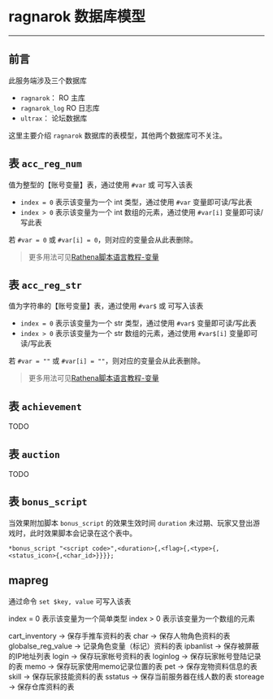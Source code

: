 # ragnarok 数据库模型

-----

## 前言

此服务端涉及三个数据库

- `ragnarok`： RO 主库
- `ragnarok_log` RO 日志库
- `ultrax`： 论坛数据库

这里主要介绍 `ragnarok` 数据库的表模型，其他两个数据库可不关注。


## 表 `acc_reg_num`

值为整型的【账号变量】表，通过使用 `#var` 或 可写入该表

- `index = 0` 表示该变量为一个 int 类型，通过使用 `#var` 变量即可读/写此表
- `index > 0` 表示该变量为一个 int 数组的元素，通过使用 `#var[i]` 变量即可读/写此表

若 `#var = 0` 或 `#var[i] = 0`，则对应的变量会从此表删除。

> 更多用法可见[Rathena脚本语言教程-变量](./Rathena脚本语言教程-变量.md)


## 表 `acc_reg_str`

值为字符串的【账号变量】表，通过使用 `#var$` 或 可写入该表

- `index = 0` 表示该变量为一个 str 类型，通过使用 `#var$` 变量即可读/写此表
- `index > 0` 表示该变量为一个 str 数组的元素，通过使用 `#var$[i]` 变量即可读/写此表

若 `#var = ""` 或 `#var[i] = ""`，则对应的变量会从此表删除。

> 更多用法可见[Rathena脚本语言教程-变量](./Rathena脚本语言教程-变量.md)


## 表 `achievement`

TODO


## 表 `auction`

TODO


## 表 `bonus_script`

当效果附加脚本 `bonus_script` 的效果生效时间 `duration` 未过期、玩家又登出游戏时，此时效果脚本会记录在这个表中。

```
*bonus_script "<script code>",<duration>{,<flag>{,<type>{,<status_icon>{,<char_id>}}}};
```


## mapreg


通过命令 `set $key, value` 可写入该表

index = 0 表示该变量为一个简单类型
index > 0 表示该变量为一个数组的元素

cart_inventory -> 保存手推车资料的表 
char -> 保存人物角色资料的表 
globalse_reg_value -> 记录角色变量（标记）资料的表 
ipbanlist -> 保存被屏蔽的IP地址列表 
login -> 保存玩家帐号资料的表 
loginlog -> 保存玩家帐号登陆记录的表 
memo -> 保存玩家使用memo记录位置的表 
pet -> 保存宠物资料信息的表 
skill -> 保存玩家技能资料的表 
sstatus -> 保存当前服务器在线人数的表 
storeage -> 保存仓库资料的表 







 


